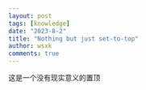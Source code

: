 ```yaml
---
layout: post
tags: [knowledge]
date: "2023-8-2"
title: "Nothing but just set-to-top"
author: wsxk
comments: true
---
```


这是一个没有现实意义的置顶<br>
